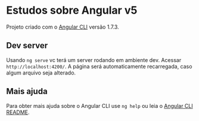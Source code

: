 # Estudos sobre Angular v5

Projeto criado com o [Angular CLI](https://github.com/angular/angular-cli) versão 1.7.3.

## Dev server

Usando `ng serve` vc terá um server rodando em ambiente dev. Acessar `http://localhost:4200/`. A página será automaticamente recarregada, caso algum arquivo seja alterado.

## Mais ajuda

Para obter mais ajuda sobre o Angular CLI use `ng help` ou leia o [Angular CLI README](https://github.com/angular/angular-cli/blob/master/README.md).